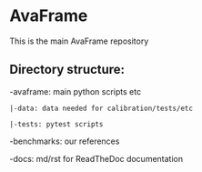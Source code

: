 # AvaFrame

This is the main AvaFrame repository

## Directory structure:

-avaframe: main python scripts etc
    
    |-data: data needed for calibration/tests/etc

    |-tests: pytest scripts

-benchmarks: our references 

-docs: md/rst for ReadTheDoc documentation

